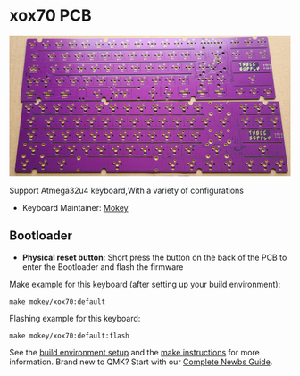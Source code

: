 # xox70 PCB

![xox70](https://raw.githubusercontent.com/rhmokey/123.github.io/main/2021/08/15/hello-world/XOX70.jpg)

Support Atmega32u4 keyboard,With a variety of configurations

* Keyboard Maintainer: [Mokey](https://github.com/rhmokey)

## Bootloader
* **Physical reset button**: Short press the button on the back of the PCB to enter the Bootloader and flash the firmware

Make example for this keyboard (after setting up your build environment):

    make mokey/xox70:default

Flashing example for this keyboard:

    make mokey/xox70:default:flash

See the [build environment setup](https://docs.qmk.fm/#/getting_started_build_tools) and the [make instructions](https://docs.qmk.fm/#/getting_started_make_guide) for more information. Brand new to QMK? Start with our [Complete Newbs Guide](https://docs.qmk.fm/#/newbs).
